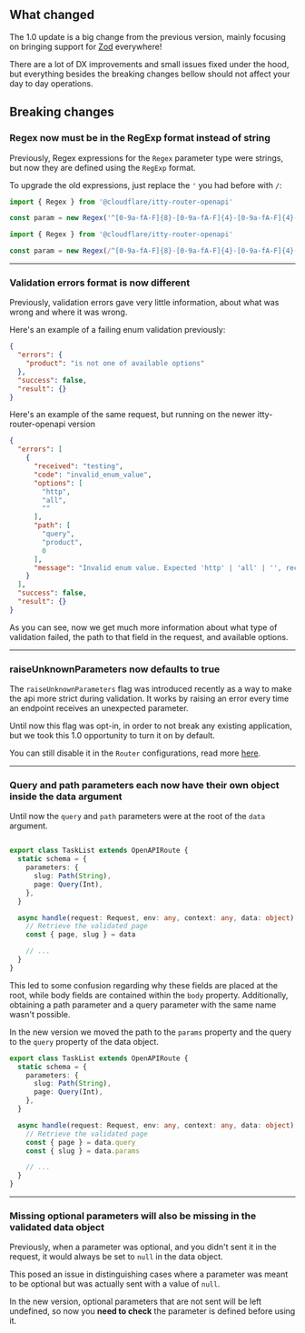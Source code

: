 ## What changed

The 1.0 update is a big change from the previous version, mainly focusing on bringing support for
[Zod](https://zod.dev) everywhere!

There are a lot of DX improvements and small issues fixed under the hood, but everything besides the breaking changes
bellow
should not affect your day to day operations.

## Breaking changes

### Regex now must be in the RegExp format instead of string

Previously, Regex expressions for the `Regex` parameter type were strings, but now they are defined using the `RegExp`
format.

To upgrade the old expressions, just replace the `'` you had before with `/`:

```ts title="Old version"
import { Regex } from '@cloudflare/itty-router-openapi'

const param = new Regex('^[0-9a-fA-F]{8}-[0-9a-fA-F]{4}-[0-9a-fA-F]{4}-[0-9a-fA-F]{4}-[0-9a-fA-F]{12}$')
```

```ts title="New version"
import { Regex } from '@cloudflare/itty-router-openapi'

const param = new Regex(/^[0-9a-fA-F]{8}-[0-9a-fA-F]{4}-[0-9a-fA-F]{4}-[0-9a-fA-F]{4}-[0-9a-fA-F]{12}$/)
```

---

### Validation errors format is now different

Previously, validation errors gave very little information, about what was wrong and where it was wrong.

Here's an example of a failing enum validation previously:

```json title="Old Version"
{
  "errors": {
    "product": "is not one of available options"
  },
  "success": false,
  "result": {}
}
```

Here's an example of the same request, but running on the newer itty-router-openapi version

```json title="New Version"
{
  "errors": [
    {
      "received": "testing",
      "code": "invalid_enum_value",
      "options": [
        "http",
        "all",
        ""
      ],
      "path": [
        "query",
        "product",
        0
      ],
      "message": "Invalid enum value. Expected 'http' | 'all' | '', received 'testing'"
    }
  ],
  "success": false,
  "result": {}
}
```

As you can see, now we get much more information about what type of validation failed, the path to that field in the
request, and available options.

---

### raiseUnknownParameters now defaults to true

The `raiseUnknownParameters` flag was introduced recently as a way to make the api more strict during validation.
It works by raising an error every time an endpoint receives an unexpected parameter.

Until now this flag was opt-in, in order to not break any existing application, but we took this
1.0 opportunity to turn it on by default.

You can still disable it in the `Router` configurations, read more [here](user-guide/router-options.md).

---

### Query and path parameters each now have their own object inside the data argument

Until now the `query` and `path` parameters were at the root of the `data` argument.

```ts title="Old version""

export class TaskList extends OpenAPIRoute {
  static schema = {
    parameters: {
      slug: Path(String),
      page: Query(Int),
    },
  }

  async handle(request: Request, env: any, context: any, data: object) {
    // Retrieve the validated page
    const { page, slug } = data

    // ...
  }
}
```

This led to some confusion regarding why these fields are placed at the root, while body fields are contained
within the `body` property.
Additionally, obtaining a path parameter and a query parameter with the same name wasn't possible.

In the new version we moved the path to the `params` property and the query to the `query` property
of the data object.

```ts title="New version""
export class TaskList extends OpenAPIRoute {
  static schema = {
    parameters: {
      slug: Path(String),
      page: Query(Int),
    },
  }

  async handle(request: Request, env: any, context: any, data: object) {
    // Retrieve the validated page
    const { page } = data.query
    const { slug } = data.params

    // ...
  }
}
```

---

### Missing optional parameters will also be missing in the validated data object

Previously, when a parameter was optional, and you didn't sent it in the request, it would always be
set to `null` in the data object.

This posed an issue in distinguishing cases where a parameter was meant to be optional but was actually sent with a
value of `null`.

In the new version, optional parameters that are not sent will be left undefined, so now you **need to check**
the parameter is defined before using it.
